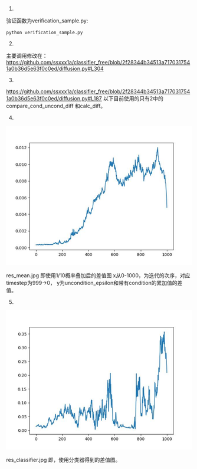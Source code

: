 1.
验证函数为verification_sample.py:
```
python verification_sample.py
```
2.
主要调用修改在：
https://github.com/ssxxx1a/classifier_free/blob/2f28344b34513a7170317541a0b36d5e63f0c0ed/diffusion.py#L304

3.
https://github.com/ssxxx1a/classifier_free/blob/2f28344b34513a7170317541a0b36d5e63f0c0ed/diffusion.py#L187
以下目前使用的只有2中的 compare_cond_uncond_diff 和calc_diff。

4.
![](res_mean.jpg)

res_mean.jpg 即使用1/10概率叠加后的差值图
x从0-1000，为迭代的次序，对应timestep为999->0，
y为uncondition_epsilon和带有condition的累加值的差值。

5.
![](res_classifier.jpg)

res_classifier.jpg 即，使用分类器得到的差值图。
